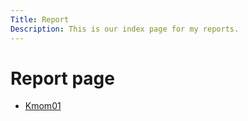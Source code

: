```yaml
---
Title: Report
Description: This is our index page for my reports.
---
```


Report page
==========================

* [Kmom01](report/kmom01)
